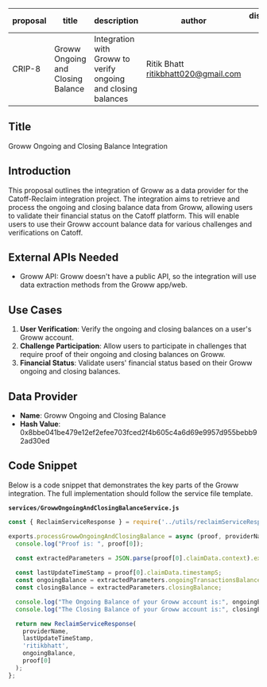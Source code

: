 | proposal | title                            | description                                                 | author                    | discussions-to | status | type        | category | created    | requires |
|----------|----------------------------------|-------------------------------------------------------------|---------------------------|----------------|--------|-------------|----------|------------|----------|
| CRIP-8   | Groww Ongoing and Closing Balance| Integration with Groww to verify ongoing and closing balances| Ritik Bhatt <ritikbhatt020@gmail.com> |                | Draft  | Integration | CRIP     | 2024-07-07 |          |

## Title

Groww Ongoing and Closing Balance Integration

## Introduction

This proposal outlines the integration of Groww as a data provider for the Catoff-Reclaim integration project. The integration aims to retrieve and process the ongoing and closing balance data from Groww, allowing users to validate their financial status on the Catoff platform. This will enable users to use their Groww account balance data for various challenges and verifications on Catoff.

## External APIs Needed

- Groww API: Groww doesn't have a public API, so the integration will use data extraction methods from the Groww app/web.

## Use Cases

1. **User Verification**: Verify the ongoing and closing balances on a user's Groww account.
2. **Challenge Participation**: Allow users to participate in challenges that require proof of their ongoing and closing balances on Groww.
3. **Financial Status**: Validate users' financial status based on their Groww ongoing and closing balances.

## Data Provider

- **Name**: Groww Ongoing and Closing Balance
- **Hash Value**: 0x8bbe041be479e12ef2efee703fced2f4b605c4a6d69e9957d955bebb92ad30ed

## Code Snippet

Below is a code snippet that demonstrates the key parts of the Groww integration. The full implementation should follow the service file template.

**`services/GrowwOngoingAndClosingBalanceService.js`**

```javascript
const { ReclaimServiceResponse } = require('../utils/reclaimServiceResponse');

exports.processGrowwOngoingAndClosingBalance = async (proof, providerName) => {
  console.log("Proof is: ", proof[0]);

  const extractedParameters = JSON.parse(proof[0].claimData.context).extractedParameters;
  
  const lastUpdateTimeStamp = proof[0].claimData.timestampS;
  const ongoingBalance = extractedParameters.ongoingTransactionsBalance;
  const closingBalance = extractedParameters.closingBalance;

  console.log("The Ongoing Balance of your Groww account is:", ongoingBalance);
  console.log("The Closing Balance of your Groww account is:", closingBalance);

  return new ReclaimServiceResponse(
    providerName,
    lastUpdateTimeStamp,
    'ritikbhatt',
    ongoingBalance,
    proof[0]
  );
};
